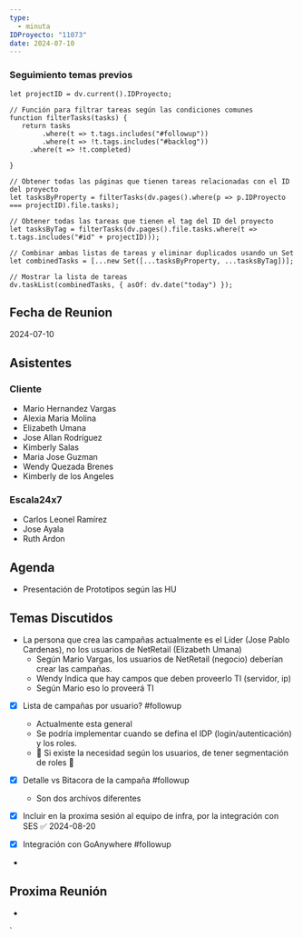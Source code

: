 ```yaml
---
type:
  - minuta
IDProyecto: "11073"
date: 2024-07-10
---
```


### Seguimiento temas previos
```dataviewjs
let projectID = dv.current().IDProyecto;

// Función para filtrar tareas según las condiciones comunes
function filterTasks(tasks) {
   return tasks
        .where(t => t.tags.includes("#followup"))
        .where(t => !t.tags.includes("#backlog"))
     .where(t => !t.completed)
        
}

// Obtener todas las páginas que tienen tareas relacionadas con el ID del proyecto
let tasksByProperty = filterTasks(dv.pages().where(p => p.IDProyecto === projectID).file.tasks);

// Obtener todas las tareas que tienen el tag del ID del proyecto
let tasksByTag = filterTasks(dv.pages().file.tasks.where(t => t.tags.includes("#id" + projectID)));

// Combinar ambas listas de tareas y eliminar duplicados usando un Set
let combinedTasks = [...new Set([...tasksByProperty, ...tasksByTag])];

// Mostrar la lista de tareas
dv.taskList(combinedTasks, { asOf: dv.date("today") });
 ```
## Fecha de Reunion
2024-07-10

## Asistentes

### Cliente
* Mario Hernandez Vargas
* Alexia Maria Molina
* Elizabeth Umana
* Jose Allan Rodríguez
* Kimberly Salas
* Maria Jose Guzman
* Wendy Quezada Brenes
* Kimberly de los Angeles
### Escala24x7
- Carlos Leonel Ramírez
-  Jose Ayala
- Ruth Ardon

## Agenda
* Presentación de Prototipos según las HU
## Temas Discutidos
*  La persona que crea las campañas actualmente es el Líder (Jose Pablo Cardenas), no los usuarios de NetRetail (Elizabeth Umana)
	* Según Mario Vargas, los usuarios de NetRetail (negocio) deberían crear las campañas.
	* Wendy Indica que hay campos que deben proveerlo TI (servidor, ip)
	* Según Mario eso lo proveerá TI
* [x] Lista de campañas por usuario? #followup
	* Actualmente esta general
	* Se podría implementar cuando se defina el IDP (login/autenticación) y los roles.
	* 🚩 Si existe la necesidad según los usuarios, de tener segmentación de roles 🚩
* [x] Detalle vs Bitacora de la campaña #followup
	* Son dos archivos diferentes
* [x] Incluir en la proxima sesión al equipo de infra, por la integración con SES ✅ 2024-08-20
* [x] Integración con GoAnywhere #followup


*  

## Proxima Reunión
*   

`